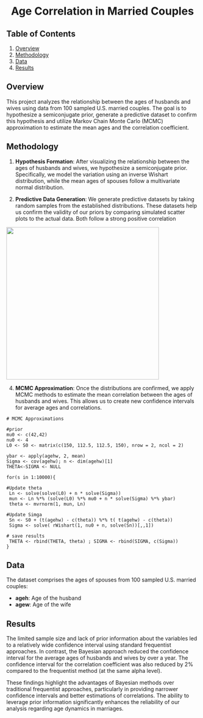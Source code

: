 # <div align="center">**Age Correlation in Married Couples**</div>

## Table of Contents 
1. [Overview](#overview)
2. [Methodology](#methodology) 
3. [Data](#data)
4. [Results](#results)

## Overview
This project analyzes the relationship between the ages of husbands and wives using data from 100 sampled U.S. married couples. The goal is to hypothesize a semiconjugate prior, generate a predictive dataset to confirm this hypothesis and utilize Markov Chain Monte Carlo (MCMC) approximation to estimate the mean ages and the correlation coefficient.

## Methodology
1. **Hypothesis Formation**: After visualizing the relationship between the ages of husbands and wives, we hypothesize a semiconjugate prior. Specifically, we model the variation using an inverse Wishart distribution, while the mean ages of spouses follow a multivariate normal distribution.

2. **Predictive Data Generation**: We generate predictive datasets by taking random samples from the established distributions. These datasets help us confirm the validity of our priors by comparing simulated scatter plots to the actual data. Both follow a strong positive correlation

<img src="https://raw.githubusercontent.com/RoryQo/R-Age-Correlation-in-Married-Couples-Bayesian-Analysis-Mini-Project/main/PredictiveDataSets.jpg" width="400" />


4. **MCMC Approximation**: Once the distributions are confirmed, we apply MCMC methods to estimate the mean correlation between the ages of husbands and wives. This allows us to create new confidence intervals for average ages and correlations.

```
# MCMC Approximations

#prior
mu0 <- c(42,42)
nu0 <- 4
L0 <- S0 <- matrix(c(150, 112.5, 112.5, 150), nrow = 2, ncol = 2)

ybar <- apply(agehw, 2, mean)
Sigma <- cov(agehw); n <- dim(agehw)[1]
THETA<-SIGMA <- NULL

for(s in 1:10000){
 
#Update theta
 Ln <- solve(solve(L0) + n * solve(Sigma))
 mun <- Ln %*% (solve(L0) %*% mu0 + n * solve(Sigma) %*% ybar)
 theta <- mvrnorm(1, mun, Ln)
 
#Update Simga
 Sn <- S0 + (t(agehw) - c(theta)) %*% t( t(agehw) - c(theta))
 Sigma <- solve( rWishart(1, nu0 + n, solve(Sn))[,,1])
 
# save results
 THETA <- rbind(THETA, theta) ; SIGMA <- rbind(SIGMA, c(Sigma))
}
```

## Data
The dataset comprises the ages of spouses from 100 sampled U.S. married couples:
- **ageh**: Age of the husband
- **agew**: Age of the wife

## Results
The limited sample size and lack of prior information about the variables led to a relatively wide confidence interval using standard frequentist approaches. In contrast, the Bayesian approach reduced the confidence interval for the average ages of husbands and wives by over a year. The confidence interval for the correlation coefficient was also reduced by 2% compared to the frequentist method (at the same alpha level).

These findings highlight the advantages of Bayesian methods over traditional frequentist approaches, particularly in providing narrower confidence intervals and better estimations of correlations. The ability to leverage prior information significantly enhances the reliability of our analysis regarding age dynamics in marriages.
